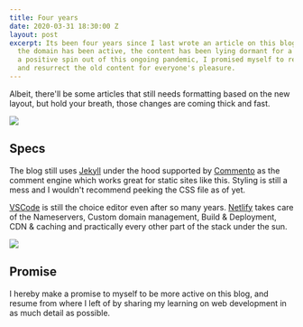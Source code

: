 ```yaml
---
title: Four years
date: 2020-03-31 18:30:00 Z
layout: post
excerpt: Its been four years since I last wrote an article on this blog. Even though
  the domain has been active, the content has been lying dormant for a while. To take
  a positive spin out of this ongoing pandemic, I promised myself to revive this blog
  and resurrect the old content for everyone's pleasure.
---
```


Albeit, there'll be some articles that still needs formatting based on the new layout, but hold your breath, those changes are coming thick and fast.

![](https://res.cloudinary.com/dw9fem4ki/image/upload/c_scale,w_1600/v1589698533/smartmockups_kaap7h6b_ynjusv.jpg)

## Specs

The blog still uses [Jekyll](https://jekyllrb.com/) under the hood supported by [Commento](https://commento.io/) as the comment engine which works great for static sites like this. Styling is still a mess and I wouldn't recommend peeking the CSS file as of yet. 

[VSCode](https://code.visualstudio.com/) is still the choice editor even after so many years. [Netlify](https://www.netlify.com/) takes care of the Nameservers, Custom domain management, Build & Deployment, CDN & caching and practically every other part of the stack under the sun.

![](https://res.cloudinary.com/dw9fem4ki/image/upload/c_scale,w_1600/v1589698532/smartmockups_kaap1g9g_b7841y.jpg)

## Promise

I hereby make a promise to myself to be more active on this blog, and resume from where I left of by  sharing my learning on web development in as much detail as possible.

<script src="https://cdn.jsdelivr.net/npm/publicalbum@latest/embed-ui.min.js" async></script>
<div class="pa-gallery-player-widget" style="width:100%; height:480px; display:none;"
  data-link="https://photos.app.goo.gl/jSVrkJRtksQqRtKz7"
  data-title=""
  data-description="">
  <object data="https://lh3.googleusercontent.com/SpqxKaBuO5evNdfVvK2SAMtMFWew4UrhP1muOggaUShrL03lO4Y2UicgKIImLdwan8fdcgv4LiPW3y6ku1XlloJ5TjGnZJAsjWQ-9daLHVsx15fmhX7Xp7Cxjzx4meiieU1KjwJcuQ=w1920-h1080"></object>
  <object data="https://lh3.googleusercontent.com/-lmfbuZWGYkH2NkIW3QScf_ST4hrgb6yZpsVWy5mpHJ2mjB6HH7FoBEuHSQUowkteoXICBabaJR4EWV-IU8662z2G8d7DduXM8xW_8xZN4tHhi64-i-1x7DSXMwASvFCoudKvnD2zQ=w1920-h1080"></object>
  <object data="https://lh3.googleusercontent.com/uaUmYRVlTf0hOC8Dq6zOoJAdszlIKn8P7ewZSJwNPdr9nlWUcP8XFU0a8ZGALwD9iy1jMxuDrzENtErsPLem5kfQOaY6_6DUa1jQG1ol9SrVXLs8Xx9KBLG1For0KY5Cduf5nBB0yg=w1920-h1080"></object>
  <object data="https://lh3.googleusercontent.com/IYSNolaavlY55EUsTLMFSl_g6BI5KG3VveB4IolxPml6p7Ouj3wFsJgYGcbPCHJ8Z9aPBXQlpDHRQxisGptlHoYmWH9j0yd7p8TlxZ6EcjBMlo6OAys20OgCqMiBvHO6kVMKhJtCrA=w1920-h1080"></object>
  <object data="https://lh3.googleusercontent.com/o9oFXtAcga7_APLfti0u0QsM3NfiTQ47ompCPYHVBT5mNEaaneBVfg3F8p_rlMYTQywwPKYNdrO5DN4TlzoUl4r3zDlA-bdd1jtGQYAEB9mIZ3zE4Qjrw_pBzNaty46jWYGTMyxeIA=w1920-h1080"></object>
  <object data="https://lh3.googleusercontent.com/PK2AdDZdefY_-qKZGYRqqMc-5gG_VaFu6UbW2STT8Eeu5989N7e118X3iwFdS9KZsFj9r8C9VzZU7k6FAMSNkfj1vJd4_QeLJtNoCCigm037MLuUV_-64PxpP_G8FAa6Ixw0sCPrXA=w1920-h1080"></object>
  <object data="https://lh3.googleusercontent.com/CnE87KhMTtIU2oPsS4__3oBLFUGxz4mII4TVq8ZTzPOgki6UHfNG2X7A3nG4vcOK0nw7-GYRJch8LEHYya6X54d_Gn-pBwDIH2VMpfMSB0AxU4rFNewFPGMB3jI3ofYLmk-a566-Tg=w1920-h1080"></object>
  <object data="https://lh3.googleusercontent.com/8Ca_c5YBjjNW1o3D9a_HRjLjILL-DdSEWC3UktMFt1_lktIVg-DexZ6ggnum0Ho7msINWwaAw3JwiLqYyQydLa3MZ_I4nfr1FDK-DEhoizgjjMUB3RYbJOOJOJX959WtzZnbUMPAtA=w1920-h1080"></object>
  <object data="https://lh3.googleusercontent.com/F04hzDWYZjX5d0rxXnnGtkGsJQitc61PXpMOPegEh6FGI0ve85i85I9fw4yQHBRWcZzGWAKbul8sBvtZqYJGW8mnRuZTiQ-Vmy7zmocsI_ysQel82EQcVFCQFKpGNHY6sfyWULJb_Q=w1920-h1080"></object>
  <object data="https://lh3.googleusercontent.com/jv78S4gm08KLvlrzM66Jq8SAQIlRphU_Y2J4a7RCwqHeXnSs031Z0p3Ei9_LZA6-CpfEaobNgKdDrKJEmvomWqrzcLep9lwGtu-E0VvFE7G7JFOc9AARycD7nSvxXkMtyt9U_i297g=w1920-h1080"></object>
  <object data="https://lh3.googleusercontent.com/qBmf-2qtCJx3YBXnELQgaNkWAJaJ-5gouxRP8SOuWFK1Ton1Eay_zH1102Uq47Cthp7FInnsiLYDCvI_FclNeMhMUOwq2C64mfWO1Uzv3oCT4EAUX8IYaSdd49lAt1esX_8MPTsePQ=w1920-h1080"></object>
  <object data="https://lh3.googleusercontent.com/e985ZPHNpKZLDeLrPHnfloKZHCyS4HrDkyWzyPmFYcXa6KFkzeNZPkBQzFCFqQObYlRrmuFqQ8MLGSueYv4WjoDfP72CeV9ciiwQysEwmjsBErYjCKKmffnpKgM9dopE665C3dJS_g=w1920-h1080"></object>
  <object data="https://lh3.googleusercontent.com/wQ8NxeeNohpCGAyZvy4TJmByu6mGnr2cATPvGrOs-XEZq6wFrlxwtCpnhG71WfncVBWce-Opb9ZW6GnHV5_5DhTKNB2NGeW4f1pU62bqmJFn2vvaWoeVE-eTXHrTabnJZsxA_6e_sA=w1920-h1080"></object>
  <object data="https://lh3.googleusercontent.com/HlDTc5FBoF7O9t0YQl139k3XvutYcz2n2BhrUM8yMdlHTKMF6gvFBuhCcWqQclI44sw1xmiIIGn4tBZfL9ThtiaynB4vaSlrQjPtL57hKfoRoqUxX-6ANSt6lIOv3dgiBpwJh4mh5A=w1920-h1080"></object>
  <object data="https://lh3.googleusercontent.com/SvRxdmWiWrC9-6U2o6JH6BLjQ1FwPANRmxMPH3hRUKpbezilaTK1eLDnVM8RLqx_f2D-Xe4o0WWVuAfzd_A1ULZ7vOI44loeBEtCW4x3JayGsk_dn5If2lkImThvvA2BbJ_HtXAjhQ=w1920-h1080"></object>
  <object data="https://lh3.googleusercontent.com/lrF166a4XRkhM3Q6QoAb36FRXX_0JC6VzuUQFIfbZnnuZA4gheGSzJ8oyXXmO3cQtKk1xnbNqipmbw_Q-0UkH6Yn-_NFmh32__gCkrP4enZIONj6-lXk2Wffurv05DjrQBW5zQ8KmA=w1920-h1080"></object>
  <object data="https://lh3.googleusercontent.com/QIAnykfmLNYr__ObZmxSuLBo1gR5PwpzycL7mQCCZAOq5E-TWtEMlhGZhJe4OpP25pIUN_9NKZSC1UTEb4MvhyKGceBIOkvHW0_EQ1eI5cqnqwYk1nBHXgW6fgDZWCr9cPfj0J8bZg=w1920-h1080"></object>
  <object data="https://lh3.googleusercontent.com/u6jxlSrg2YMeE38PDLRztYBMjw2Cw1_9HWKpwh9PN5bkDUShMRysBfB0NIW_x3DxFg8yega1HWrIcj7tMUHRBFCeCYhr05VlPfBamzKb_TdnyXd6F-pPgDgLAZGIoXhXvM1Equcy0Q=w1920-h1080"></object>
  <object data="https://lh3.googleusercontent.com/sCfnZYnAFfUamRSne0VFN0lQ4qEc4MlzGfffgKPGSx8HjK7N1pr9rwiViHKx7GrxgX0LHHNqH-rEPFdwy2kGeRa5MePRE0Bn9ht3t9K2FOYe6Qhl_BH3V_mzXXObiRCjGLTYqkbowQ=w1920-h1080"></object>
  <object data="https://lh3.googleusercontent.com/Fu6-fPDN73SBwP-ZkPFjlGFvC6oWfM2YLXFBWfEIoNHJc6eFEHlRz4mFnjRwpyeFItPOPAhygui7Nuq0wGShnIA7U_DW-Z8kMUI4qBVbhsTMau-R2lfGztg3CRzYOSxh3ayw67dsSQ=w1920-h1080"></object>
  <object data="https://lh3.googleusercontent.com/tcZYIECnsXg7PB7sX3dGg69LuRx4kGWMV_vawJ1Eod6MUdPCp1Gogrhu10ubdZS0sii7QxbiAMWCIjNTbJtJcC1TRkJiMdfUVhJ0m5s2vgXtxX4VQhqvxsfIn6Lfib9TTj7XQ4xI3A=w1920-h1080"></object>
  <object data="https://lh3.googleusercontent.com/O8PfPy1a1adEVzEfbKF1vaLsEBVg3monkE9fin0Rsdb0oueoWUl22Yi5CKoQXeH3QnQbwCMmw_oQZ8DfA_0cVfXWnpeDb60DZFiGXKvbnuEh0--Sk2tNmUzgrGmbWQj-LTRgzSeapg=w1920-h1080"></object>
  <object data="https://lh3.googleusercontent.com/igyYcsPHITm_tiZy-OlcT2XXUDYKo22gWpXjmrO7nBz9CFEoe-gySysmbCYXjHedxOZKTM2sBQdofZaOeJUpN58ddTgwpPpmMqQlln61v9S-IIb-9gm1yq_RvXtkglG2gNXdVKfy7g=w1920-h1080"></object>
  <object data="https://lh3.googleusercontent.com/1UVnDe6mn4woEY0LINfQCuVVVsfl-y1H4KsTYn6UCIdjwdHDVurM9zzdYhuqWeY2evoGF1Kxaks2aq8ojG20ZL4RtMjX5LAJN39E_J1COlaWcHONsZN2rcAzXFZw0ni9JrimnP58yA=w1920-h1080"></object>
  <object data="https://lh3.googleusercontent.com/DpjBm-KD4DLVttfY_u1EJ6IeKOwC10zKZEU6ScH4cb3Hq4ipaGKrUOeSEQgwszj_JrB2vzAUncFhPiI1rQyRXVEhFs6GRA7bZH_kGMFibERwZ3OTyVX52PPlyBzj_f1N4od09YJNOQ=w1920-h1080"></object>
  <object data="https://lh3.googleusercontent.com/iovmXrPDNe0LCeG-oXKtajFQGAWOXoe791IHw0t3gsb2lXeSZSooPbKcvhtUTYiPxdcUQphdOyNViclnh1zAQtitTaQfgQkAMvMRUpB1q2a2M98fg3C1jGvQqfMsQtFa2hCQMonTDw=w1920-h1080"></object>
  <object data="https://lh3.googleusercontent.com/p2k_px-yb6Fp3acCGE3TNsm5KO-1vjRWIZypt-dTnCGECmnbe3pPmf4gGvs8VZtyiesYhh7XZBniwa0rT0bXdJ1GNPi9zP3GU1mx96YAgqH0F6b4HZH5PFDih3ZfzyQSL-JrzEe-oA=w1920-h1080"></object>
  <object data="https://lh3.googleusercontent.com/IOh_xrUJjqXUss9Y2eD_zCnrmpeDBOkp2x1f6RdtzwtlP1rMO7IX10utpqeNGjZbqK0WsV5HMHDCrh86Fgm5R4PMiySCGvqyLEDpIVhHLdebVyUmxB-7QL-uvZ12ACXoMkD9CjBvXg=w1920-h1080"></object>
  <object data="https://lh3.googleusercontent.com/N7UeV1TjVPGKFjRLjAx8accQEea3z1Y8SRR9QYCClmyJlBC3IN2uzTa2BbAkZ_IUvp2qoD539F9n2JmU9V0PMxawKHmmcE2jQQhp5k_HDP8dq7kOr05OJhJMqq6WrHjhP3mNcjcP1A=w1920-h1080"></object>
  <object data="https://lh3.googleusercontent.com/XPA0TE_t5ZEPmS2nVuSeqjgjrmWSH6rvTX2GrpC5SxMeZ1J0lyLtX1H3Dwpky1o4Whz-eSfUaH4Nia6J6_m5sWyR95jx4BumAjojpyjmarpM-L8kztieR-bwMMm1E3takd7VmJw6ig=w1920-h1080"></object>
  <object data="https://lh3.googleusercontent.com/GXIv-fxjU3xMkhgBATtYmbUBnYYOlWlsq10EWD1rU4B4h95wH_aR4dyKHpArpsczwcaWe8MSF9zOQQAeZIPTqkyaTKKp2UmRgWd5hFnCiVObp1cxksvg88SwlFwSG2pSO7W0F-XkFQ=w1920-h1080"></object>
  <object data="https://lh3.googleusercontent.com/9MhGcvaq9tvkFre2joLSIhxcImISEtXwl3g9bJv99t1ilH9su94xvtH1qw61SX3mLnT7EzQ8LJ51D__J6u_9RCkUlU2NvVxFTyWiuyKVAKVjSDoZj86Z-VZ3EYIQl6iSa3kBoMzRag=w1920-h1080"></object>
  <object data="https://lh3.googleusercontent.com/Nq8OehnYdo1FpOZZ3b5eolliQVT8omUI7gqQz5ja1iGZXCJfZzZUztffuFFd_K2TfunSiwH3LKSXr6xazbAgML5yrLpIpIgZCFwMxxlLigFn08ifIrpevTo6OrypX-msC_jbK71Dmw=w1920-h1080"></object>
  <object data="https://lh3.googleusercontent.com/s2r42kUogKZ-hm-tKv8-_dvvrnX6e5libD0ynlEL7IyA0YFB2SfTdKJ2JusXKtFtiPOuaVUoCCHJNQ20fukDpOKTmPesNSw2pmLF890N144NM7ODYNnfCg3_0g4K9m2KB9akyEmoqg=w1920-h1080"></object>
  <object data="https://lh3.googleusercontent.com/YOkzf2MlVQGEtcTeJRa8xA-JW4_QUUhWlP0PKyZsdlPCpzSHB8rzvfsbZVH2APxSpwooJlRpHl33AlLSBIW6gKOsRNqMi3sqQ5A_71MLgVn-4-ZR_gNnHuf3vR24choWTtlkH8KwbQ=w1920-h1080"></object>
  <object data="https://lh3.googleusercontent.com/OIKhDD1nO0s3u61UePSe8beE4mohNrwxn6rT8jwz9AFzobTHfFB4sCYQQPaHt-yoyL_6xDeTJ7KVptP6YvpNktyqqwDMM3WaiOMQKhU7S9OzSeU-0Be8BKE9K6UYakufiA5L5dneIA=w1920-h1080"></object>
  <object data="https://lh3.googleusercontent.com/uCV9SopR6quHi-UV3q3BfoxTDULc-4WN88nqxqZW-1I5wsQQuNlU8ncBWtcB9cdlHRiTiOudsUvit6J8zkEAF9UxmBlHakyH1skh5IktGeggP-Kzpw8XdmBVfH-DhXS6JfT2yPl4bA=w1920-h1080"></object>
  <object data="https://lh3.googleusercontent.com/xZb-qrY6uM8xTZky9xkJFo7SkrJ0vDC5GUBJxe8GNTUortcm45rhoG87jHeKL6sLjTsGZyNOp3sYWS1Sn98LkfKe1BQUCy1zIG10qi84ab2dKozZT0Sa3Xrnt0S1feIZihJLn1kewA=w1920-h1080"></object>
  <object data="https://lh3.googleusercontent.com/uizWso-tpNIR1QDV9jkAD9HkDbhcMTixZ-7EG9G4BEtaoVCdq_aF_dmPyAWuE0kz6db1382KYMy4Cwyl0lO5H79g8pKnbHFK74eM-mfJj3tT81Ns_5pkRBpKavDt13nzB72MBiLXwA=w1920-h1080"></object>
  <object data="https://lh3.googleusercontent.com/ua_ECcellppzUDfAVtNLkLvUU0ptHSD8x7tW5kfPL7av9QjpbNZq02sWbX0wz6meDuc9n50WZbLIxWuIpD8HQiVTIovg4QvQS85pVvRP4IlW_pWBEWpGplCyDmlXdH8EEp-6xhvMAA=w1920-h1080"></object>
  <object data="https://lh3.googleusercontent.com/RibMcvrNsWX24JnDnwFaVl92LGXZAtuAgFhQI1ttggWTPHwOKJ6qBFbXx8v3T6q7rVG52sHdAhjO8vR6NnZ2tP8K0jey8RpeFQxfBtLl2aV-zO1VSCpxBWdCDCVT_Ml00btTSvFo_g=w1920-h1080"></object>
  <object data="https://lh3.googleusercontent.com/n7VaZqiD34moz6w5l9xzhC0RIi9iJHLJeR6toEErwZ2BjCPkxZEbDPNcYwISzlxgHj7THKa96EZ0iZ3bDgBx6EP2cs2PXCblXwNfOP7l_g65QCFDscOx-3mUuXCFjMB-3Ihkqm-G-Q=w1920-h1080"></object>
  <object data="https://lh3.googleusercontent.com/xT2sGlmeQpVXDz1ZwU6XgTc5WFcZRo0xYRJSf53KAA3s3E_HNFjZodUJF3yzR-TwtRCAhlZ3GtxNv-k6oNnUooxdKiTR96DxqHCjqnWjLjR7IVzCsv25OkGN0TjaMC41k5PkrvlpQg=w1920-h1080"></object>
  <object data="https://lh3.googleusercontent.com/OzXAYW1YAgfKahEaLbpDXnxTwv0869X2M33oKFI24mLPui1af82320c6R2GDaSg-vqpE2H0sdy0WeHUA7SnSBvJpsO4PXVO8Y0z1SIbbe5RBQhYbWbbpun_HgeieiP3nA2Yy3Ki_eQ=w1920-h1080"></object>
  <object data="https://lh3.googleusercontent.com/BlnoHr5Qh3kz4NaGA32gkXqHjKIPZZXp_8RBVI8hxEKCSncqNy2huUS-QtuKotiA6T_dh7ZDbuVCeZ0QEWBng9vhrdj6SULzh1DqSKTOV-zz0-6r2Tpq0H5IU_niEzUn3J2lqJdLkA=w1920-h1080"></object>
  <object data="https://lh3.googleusercontent.com/MPbQn7Fojfneb_p9bpW_4_dLd3xQf6sm-b7eeYpmIH5O0pwyGJqE83lX_KHNn7vGt7Mdi-H_mSzD7NBqUDByPH5WMKZL63OvFC9R-UdZnnlmgLh98-z6W9v6aBVkQxLEtU-qFPeXhw=w1920-h1080"></object>
  <object data="https://lh3.googleusercontent.com/XP_Jib9rZRw0bSO5Fm2NzbU6szEKZ_wcj1rc_BDwORWJu6H9bhIn4xPNqCvUvlA2zP9kxoRWpNXea8aRlCLtp7CLBg9JkgFY9G-4IxYWc2XuFFgsBWOYQ_lnIqaE761vvTaufpeSWg=w1920-h1080"></object>
  <object data="https://lh3.googleusercontent.com/tUIoz8N_cp5kIhaoLkX0Xtat7y_k5IZRBXSFVnTIHxAQ3sQoYy--MZVrxrQfDyPDvxsN1Bdp2C2ImlcQPRu3WSIR_u_4_L2CjfTszFkMg9XQHYklWt5dtyO71LkYLQKYPgk2cDRYNg=w1920-h1080"></object>
  <object data="https://lh3.googleusercontent.com/RGZeo0fNG_CbSJMRv5z2RzObv604VkUUmeta3DE0qu519BSeZsgVl-cNNTunUzYk7x43euApbbiD4Gz8r3Y7-iH4FwzQ1ZOPEQgAx9p6T2VlfKZVUWDxzqCKOQy1YiovXC1iEnkF5w=w1920-h1080"></object>
  <object data="https://lh3.googleusercontent.com/rsilst7IzUC0TnTJ0s9iVRGdr2EX9DNe4AkMkqAzalc7Q-Cweq7VigBGFbyHgmK0DZgG0pmUPdnHgyoQu2mf8US9GAI4tX7M9PxP9jZq36BT2VjHVmZtMaCI10dn2FR0EYHajap8Rw=w1920-h1080"></object>
</div>
